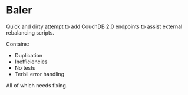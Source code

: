 # Baler

Quick and dirty attempt to add CouchDB 2.0 endpoints to assist
external rebalancing scripts.

Contains:

 - Duplication
 - Inefficiencies
 - No tests
 - Terbil error handling

All of which needs fixing.
